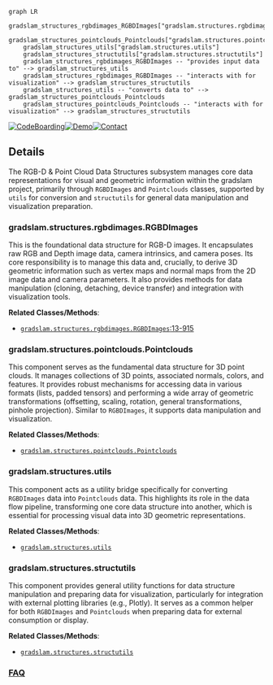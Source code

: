 ```mermaid
graph LR
    gradslam_structures_rgbdimages_RGBDImages["gradslam.structures.rgbdimages.RGBDImages"]
    gradslam_structures_pointclouds_Pointclouds["gradslam.structures.pointclouds.Pointclouds"]
    gradslam_structures_utils["gradslam.structures.utils"]
    gradslam_structures_structutils["gradslam.structures.structutils"]
    gradslam_structures_rgbdimages_RGBDImages -- "provides input data to" --> gradslam_structures_utils
    gradslam_structures_rgbdimages_RGBDImages -- "interacts with for visualization" --> gradslam_structures_structutils
    gradslam_structures_utils -- "converts data to" --> gradslam_structures_pointclouds_Pointclouds
    gradslam_structures_pointclouds_Pointclouds -- "interacts with for visualization" --> gradslam_structures_structutils
```

[![CodeBoarding](https://img.shields.io/badge/Generated%20by-CodeBoarding-9cf?style=flat-square)](https://github.com/CodeBoarding/CodeBoarding)[![Demo](https://img.shields.io/badge/Try%20our-Demo-blue?style=flat-square)](https://www.codeboarding.org/demo)[![Contact](https://img.shields.io/badge/Contact%20us%20-%20contact@codeboarding.org-lightgrey?style=flat-square)](mailto:contact@codeboarding.org)

## Details

The RGB-D & Point Cloud Data Structures subsystem manages core data representations for visual and geometric information within the gradslam project, primarily through `RGBDImages` and `Pointclouds` classes, supported by `utils` for conversion and `structutils` for general data manipulation and visualization preparation.

### gradslam.structures.rgbdimages.RGBDImages
This is the foundational data structure for RGB-D images. It encapsulates raw RGB and Depth image data, camera intrinsics, and camera poses. Its core responsibility is to manage this data and, crucially, to derive 3D geometric information such as vertex maps and normal maps from the 2D image data and camera parameters. It also provides methods for data manipulation (cloning, detaching, device transfer) and integration with visualization tools.


**Related Classes/Methods**:

- <a href="https://github.com/gradslam/gradslam/blob/main/gradslam/structures/rgbdimages.py#L13-L915" target="_blank" rel="noopener noreferrer">`gradslam.structures.rgbdimages.RGBDImages`:13-915</a>


### gradslam.structures.pointclouds.Pointclouds
This component serves as the fundamental data structure for 3D point clouds. It manages collections of 3D points, associated normals, colors, and features. It provides robust mechanisms for accessing data in various formats (lists, padded tensors) and performing a wide array of geometric transformations (offsetting, scaling, rotation, general transformations, pinhole projection). Similar to `RGBDImages`, it supports data manipulation and visualization.


**Related Classes/Methods**:

- <a href="https://github.com/gradslam/gradslam/blob/main/gradslam/structures/pointclouds.py" target="_blank" rel="noopener noreferrer">`gradslam.structures.pointclouds.Pointclouds`</a>


### gradslam.structures.utils
This component acts as a utility bridge specifically for converting `RGBDImages` data into `Pointclouds` data. This highlights its role in the data flow pipeline, transforming one core data structure into another, which is essential for processing visual data into 3D geometric representations.


**Related Classes/Methods**:

- <a href="https://github.com/gradslam/gradslam/blob/main/gradslam/structures/utils.py" target="_blank" rel="noopener noreferrer">`gradslam.structures.utils`</a>


### gradslam.structures.structutils
This component provides general utility functions for data structure manipulation and preparing data for visualization, particularly for integration with external plotting libraries (e.g., Plotly). It serves as a common helper for both `RGBDImages` and `Pointclouds` when preparing data for external consumption or display.


**Related Classes/Methods**:

- <a href="https://github.com/gradslam/gradslam/blob/main/gradslam/structures/structutils.py" target="_blank" rel="noopener noreferrer">`gradslam.structures.structutils`</a>




### [FAQ](https://github.com/CodeBoarding/GeneratedOnBoardings/tree/main?tab=readme-ov-file#faq)